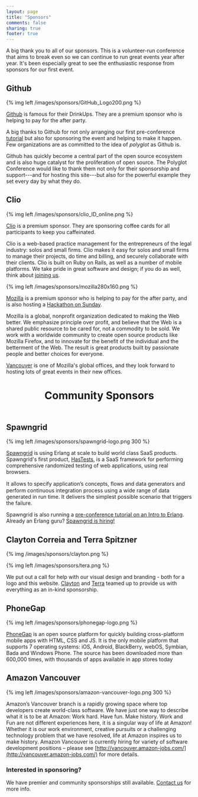 ```yaml
---
layout: page
title: "Sponsors"
comments: false
sharing: true
footer: true
---
```


A big thank you to all of our sponsors. This is a volunteer-run conference that aims to break even so we can continue to run great events year after year. It's been especially great to see the enthusiastic response from sponsors for our first event.

## Github

{% img left /images/sponsors/GitHub_Logo200.png %}

[Github](http://github.com) is famous for their DrinkUps. They are a premium sponsor who is helping to pay for the after party.

A big thanks to Github for not only arranging our first pre-conference
[tutorial](/tutorials#github) but also for sponsoring the event and helping to
make it happen. Few organizations are as committed to the idea of _polyglot_ as
Github is. 

Github has quickly become a central part of the open source ecosystem and is
also huge catalyst for the proliferation of open source. The Polyglot
Conference would like to thank them not only for their sponsorship and
support---and for hosting this site---but also for the powerful example they set every
day by what they do.

## Clio

{% img left /images/sponsors/clio_ID_online.png %}

[Clio](http://www.goclio.com) is a premium sponsor. They are sponsoring coffee cards for all participants to keep you caffeinated.

Clio is a web-based practice management for the entrepreneurs of the legal industry: solos and small firms. Clio makes it easy for solos and small firms to manage their projects, do time and billing, and securely collaborate with their clients. Clio is built on Ruby on Rails, as well as a number of mobile platforms. We take pride in great software and design; if you do as well, think about [joining us](http://www.goclio.com/about/career_opportunities/).

{% img left /images/sponsors/mozilla280x160.png %}

[Mozilla](http://www.mozilla.org) is a premium sponsor who is helping to pay for the after party, and is also hosting a [Hackathon on Sunday](/hackathon).

Mozilla is a global, nonprofit organization dedicated to making the Web better. We emphasize principle over profit, and believe that the Web is a shared public resource to be cared for, not a commodity to be sold. We work with a worldwide community to create open source products like Mozilla Firefox, and to innovate for the benefit of the individual and the betterment of the Web. The result is great products built by passionate people and better choices for everyone.

[Vancouver](http://www.mozilla.org/en-US/about/contact.html#map-canada-vancouver) is one of Mozilla's global offices, and they look forward to hosting lots of great events in their new offices.

<header><div class="x-pattern"><h1 class="entry-title">Community Sponsors</h1></div></header>

## Spawngrid

{% img left /images/sponsors/spawngrid-logo.png 300 %}

[Spawngrid](http://spawngrid.com) is using Erlang at scale to build world class SaaS products. Spawngrid's first product, [HasTests](http://hastests.com), is a SaaS framework for performing comprehensive randomized testing of web applications, using real browsers.

It allows to specify application’s concepts, ﬂows and data generators and perform continuous integration process using a wide range of data generated in run time. It delivers the simplest possible scenario that triggers the failure.

Spawngrid is also running a [pre-conference tutorial on an Intro to Erlang](/tutorials#erlang). Already an Erlang guru? [Spawngrid is hiring!](http://spawngrid.theresumator.com/)

## Clayton Correia and Terra Spitzner

{% img /images/sponsors/clayton.png %}

{% img left /images/sponsors/tera.png %}

We put out a call for help with our visual design and branding - both for a logo and this website. [Clayton](http://claytoncorreia.com/) and [Terra](http://terraspitzner.com/) teamed up to provide us with everything as an in-kind sponsorship. 

## PhoneGap

{% img left /images/sponsors/phonegap-logo.png %}

[PhoneGap](http://phonegap.com) is an open source platform for quickly building cross-platform mobile apps with HTML, CSS and JS. It is the only mobile platform that supports 7 operating systems: iOS, Android, BlackBerry, webOS, Symbian, Bada and Windows Phone. The source has been downloaded more than 600,000 times, with thousands of apps available in app stores today

## Amazon Vancouver

{% img left /images/sponsors/amazon-vancouver-logo.png 300 %}

Amazon’s Vancouver branch is a rapidly growing space where top developers
create world-class software. We have just one way to describe what it is to be
at Amazon: Work hard. Have fun. Make history. Work and Fun are not different
experiences here, it is a singular way of life at Amazon! Whether it is our
work environment, creative pursuits or a challenging technology problem that we
have resolved, life at Amazon inspires us to make history. Amazon Vancouver is
currently hiring for variety of software development positions – please see
[http://vancouver.amazon-jobs.com/](http://vancouver.amazon-jobs.com/) for more details.

### Interested in sponsoring?

We have premier and community sponsorships still available. [Contact us](https://www.eventbrite.com/contact-organizer?eid=3026740061) for more info.
